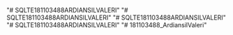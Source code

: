 "# SQLTE181103488ARDIANSILVALERI" 
"# SQLTE181103488ARDIANSILVALERI" 
"# SQLTE181103488ARDIANSILVALERI" 
"# SQLTE181103488ARDIANSILVALERI" 
"# 181103488_ArdiansilValeri" 

